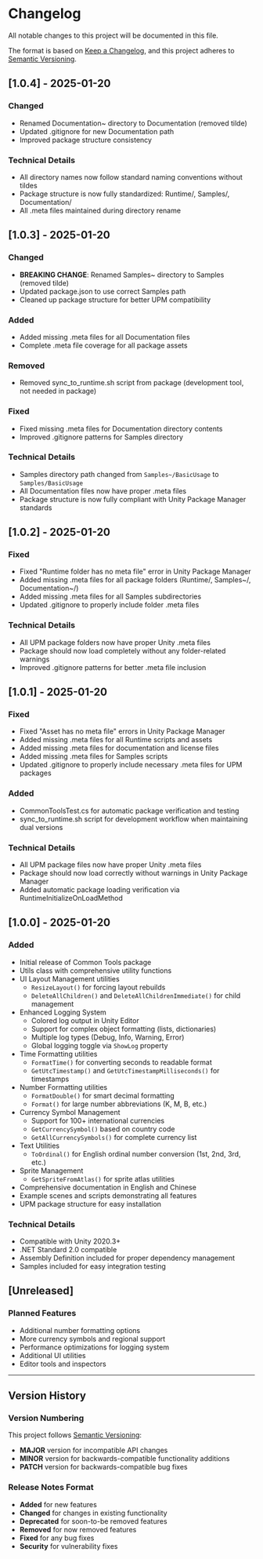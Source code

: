 # Changelog

All notable changes to this project will be documented in this file.

The format is based on [Keep a Changelog](https://keepachangelog.com/en/1.0.0/),
and this project adheres to [Semantic Versioning](https://semver.org/spec/v2.0.0.html).

## [1.0.4] - 2025-01-20

### Changed
- Renamed Documentation~ directory to Documentation (removed tilde)
- Updated .gitignore for new Documentation path
- Improved package structure consistency

### Technical Details
- All directory names now follow standard naming conventions without tildes
- Package structure is now fully standardized: Runtime/, Samples/, Documentation/
- All .meta files maintained during directory rename

## [1.0.3] - 2025-01-20

### Changed
- **BREAKING CHANGE**: Renamed Samples~ directory to Samples (removed tilde)
- Updated package.json to use correct Samples path
- Cleaned up package structure for better UPM compatibility

### Added
- Added missing .meta files for all Documentation files
- Complete .meta file coverage for all package assets

### Removed
- Removed sync_to_runtime.sh script from package (development tool, not needed in package)

### Fixed
- Fixed missing .meta files for Documentation directory contents
- Improved .gitignore patterns for Samples directory

### Technical Details
- Samples directory path changed from `Samples~/BasicUsage` to `Samples/BasicUsage`
- All Documentation files now have proper .meta files
- Package structure is now fully compliant with Unity Package Manager standards

## [1.0.2] - 2025-01-20

### Fixed
- Fixed "Runtime folder has no meta file" error in Unity Package Manager
- Added missing .meta files for all package folders (Runtime/, Samples~/, Documentation~/)
- Added missing .meta files for all Samples subdirectories
- Updated .gitignore to properly include folder .meta files

### Technical Details
- All UPM package folders now have proper Unity .meta files
- Package should now load completely without any folder-related warnings
- Improved .gitignore patterns for better .meta file inclusion

## [1.0.1] - 2025-01-20

### Fixed
- Fixed "Asset has no meta file" errors in Unity Package Manager
- Added missing .meta files for all Runtime scripts and assets
- Added missing .meta files for documentation and license files
- Added missing .meta files for Samples scripts
- Updated .gitignore to properly include necessary .meta files for UPM packages

### Added
- CommonToolsTest.cs for automatic package verification and testing
- sync_to_runtime.sh script for development workflow when maintaining dual versions

### Technical Details
- All UPM package files now have proper Unity .meta files
- Package should now load correctly without warnings in Unity Package Manager
- Added automatic package loading verification via RuntimeInitializeOnLoadMethod

## [1.0.0] - 2025-01-20

### Added
- Initial release of Common Tools package
- Utils class with comprehensive utility functions
- UI Layout Management utilities
  - `ResizeLayout()` for forcing layout rebuilds
  - `DeleteAllChildren()` and `DeleteAllChildrenImmediate()` for child management
- Enhanced Logging System
  - Colored log output in Unity Editor
  - Support for complex object formatting (lists, dictionaries)
  - Multiple log types (Debug, Info, Warning, Error)
  - Global logging toggle via `ShowLog` property
- Time Formatting utilities
  - `FormatTime()` for converting seconds to readable format
  - `GetUtcTimestamp()` and `GetUtcTimestampMilliseconds()` for timestamps
- Number Formatting utilities
  - `FormatDouble()` for smart decimal formatting
  - `Format()` for large number abbreviations (K, M, B, etc.)
- Currency Symbol Management
  - Support for 100+ international currencies
  - `GetCurrencySymbol()` based on country code
  - `GetAllCurrencySymbols()` for complete currency list
- Text Utilities
  - `ToOrdinal()` for English ordinal number conversion (1st, 2nd, 3rd, etc.)
- Sprite Management
  - `GetSpriteFromAtlas()` for sprite atlas utilities
- Comprehensive documentation in English and Chinese
- Example scenes and scripts demonstrating all features
- UPM package structure for easy installation

### Technical Details
- Compatible with Unity 2020.3+
- .NET Standard 2.0 compatible
- Assembly Definition included for proper dependency management
- Samples included for easy integration testing

## [Unreleased]

### Planned Features
- Additional number formatting options
- More currency symbols and regional support
- Performance optimizations for logging system
- Additional UI utilities
- Editor tools and inspectors

---

## Version History

### Version Numbering
This project follows [Semantic Versioning](https://semver.org/):
- **MAJOR** version for incompatible API changes
- **MINOR** version for backwards-compatible functionality additions  
- **PATCH** version for backwards-compatible bug fixes

### Release Notes Format
- **Added** for new features
- **Changed** for changes in existing functionality
- **Deprecated** for soon-to-be removed features
- **Removed** for now removed features
- **Fixed** for any bug fixes
- **Security** for vulnerability fixes
